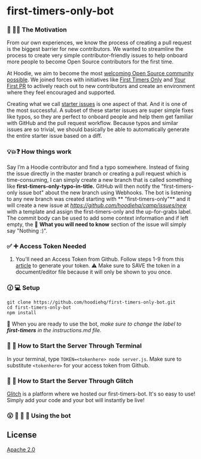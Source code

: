 # first-timers-only-bot

### 🐶 🎯⛳ The Motivation

From our own experiences, we know the process of creating a pull request is the biggest barrier for new contributors.  We wanted to streamline the process to create very simple contributor-friendly issues to help onboard more people to become Open Source contributors for the first time.

At Hoodie, we aim to become the most [welcoming Open Source community possible](http://hood.ie/blog/welcoming-communities.html). We joined forces with initiatives like [First Timers Only](http://www.firsttimersonly.com/) and [Your First PR](http://yourfirstpr.github.io/) to actively reach out to new contributors and create an environment where they feel encouraged and supported.

Creating what we call [starter issues](http://hood.ie/blog/starter-issues.html) is one aspect of that. And it is one of the most successful. A subset of these starter issues are super simple fixes like typos, so they are perfect to onboard people and help them get familiar with GitHub and the pull request workflow. Because typos and similar issues are so trivial, we should basically be able to automatically generate the entire starter issue based on a diff.

### 💡💥❓ How things work

Say I’m a Hoodie contributor and find a typo somewhere. Instead of fixing the issue directly in the master branch or creating a pull request which is time-consuming, I can simply create a new branch that is called something like **first-timers-only-typo-in-title.** GitHub will then notify the "first-timers-only issue bot" about the new branch using Webhooks. The bot is listening to any new branch was created starting with ** "first-timers-only"** and it will create a new issue at _https://github.com/hoodiehq/camp/issues/new_ with a template and assign the first-timers-only and the up-for-grabs label. The commit body can be used to add some context information and if left empty, the 🤔 **What you will need to know** section of the issue will simply say "Nothing :)".

### ✅ ➕ Access Token Needed
1) You'll need an Access Token from Github. Follow steps 1-9 from this [article](https://help.github.com/articles/creating-a-personal-access-token-for-the-command-line/) to generate your token. ⚠️ Make sure to SAVE the token in a document/editor file because it will only be shown to you once.


### 🕜 💻 Setup
```
git clone https://github.com/hoodiehq/first-timers-only-bot.git
cd first-timers-only-bot
npm install
```

👀 When you are ready to use the bot, _make sure to change the label to **first-timers** in the instructions.md file._

### 🚦 🏁 How to Start the Server Through Terminal

In your terminal, type `TOKEN=<tokenhere> node server.js`. Make sure to substitute `<tokenhere>` for your access token from Github.

### 🚦 🏁 How to Start the Server Through Glitch
[Glitch](https://glitch.com/) is a platform where we hosted our first-timers-bot. It's so easy to use! Simply add your code and your bot will instantly be live!

### 😮 🙌 👀 🎉 Using the bot

## License

[Apache 2.0](http://www.apache.org/licenses/LICENSE-2.0)

